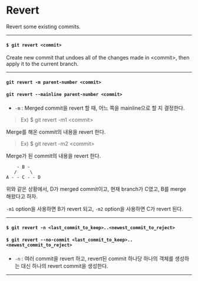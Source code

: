 # Revert

Revert some existing commits.

---

#### `$ git revert <commit>`

Create new commit that undoes all of the changes made in \<commit\>, then apply it to the current branch.

---

#### `git revert -m parent-number <commit>`
#### `git revert --mainline parent-number <commit>`

* `-m` : Merged commit을 revert 할 때, 어느 쪽을 mainline으로 할 지 결정한다.

> Ex) $ git revert -m1 \<commit>

Merge를 해온 commit의 내용을 revert 한다.

> Ex) $ git revert -m2 \<commit>

Merge가 된 commit의 내용을 revert 한다.

```
    - B -
   /     \
A - - C - - D
```

위와 같은 상황에서, D가 merged commit이고, 현재 branch가 C였고, B를 merge 해왔다고 하자.

`-m1` option을 사용하면 B가 revert 되고, `-m2` option을 사용하면 C가 revert 된다.

---

#### `$ git revert -n <last_commit_to_keep>..<newest_commit_to_reject>`
#### `$ git revert --no-commit <last_commit_to_keep>..<newest_commit_to_reject>`

* `-n` : 여러 commit을 revert 하고, revert된 commit 하나당 하나의 객체를 생성하는 대신 하나의 revert commit을 생성한다.

---
